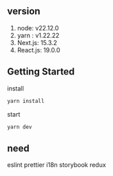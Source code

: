 ## version
1. node: v22.12.0
2. yarn : v1.22.22
3. Next.js: 15.3.2
4. React.js: 19.0.0

## Getting Started

install
```bash
yarn install
```

start
```bash
yarn dev
```

## need
eslint
prettier
i18n
storybook
redux